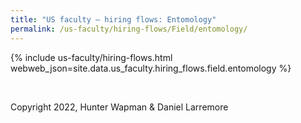 ```yaml
---
title: "US faculty — hiring flows: Entomology"
permalink: /us-faculty/hiring-flows/Field/entomology/
---
```


{% include us-faculty/hiring-flows.html webweb_json=site.data.us_faculty.hiring_flows.field.entomology %}

<br>

Copyright 2022, Hunter Wapman & Daniel Larremore